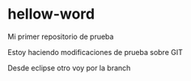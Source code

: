 # hellow-word
Mi primer repositorio de prueba

Estoy haciendo modificaciones de prueba sobre GIT
   
Desde eclipse   otro voy por la branch
 